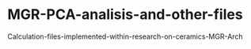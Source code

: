 # MGR-PCA-analisis-and-other-files
Calculation-files-implemented-within-research-on-ceramics-MGR-Arch

